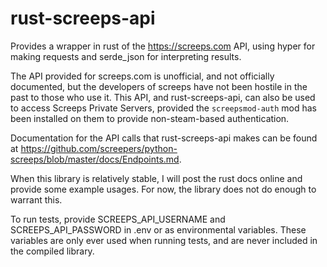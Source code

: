 rust-screeps-api
================

Provides a wrapper in rust of the https://screeps.com API, using hyper for making requests and serde_json for interpreting results.

The API provided for screeps.com is unofficial, and not officially documented, but the developers of screeps have not been hostile in the past to those who use it. This API, and rust-screeps-api, can also be used to access Screeps Private Servers, provided the `screepsmod-auth` mod has been installed on them to provide non-steam-based authentication.

Documentation for the API calls that rust-screeps-api makes can be found at https://github.com/screepers/python-screeps/blob/master/docs/Endpoints.md.

When this library is relatively stable, I will post the rust docs online and provide some example usages. For now, the library does not do enough to warrant this.

To run tests, provide SCREEPS_API_USERNAME and SCREEPS_API_PASSWORD in .env or as environmental variables. These variables are only ever used when running tests, and are never included in the compiled library.
